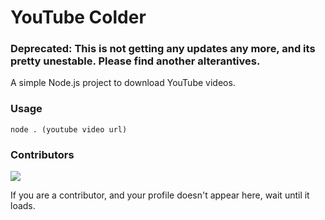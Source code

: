# YouTube Colder
### Deprecated: This is not getting any updates any more, and its pretty unestable. Please find another alterantives.
A simple Node.js project to download YouTube videos.
### Usage
```node . (youtube video url)```
### Contributors
<a href="https://github.com/ghostydv/yt-colder/graphs/contributors">
  <img src="https://contrib.rocks/image?repo=ghostydv/yt-colder" />
</a>
<p>If you are a contributor, and your profile doesn't appear here, wait until it loads.</p>
